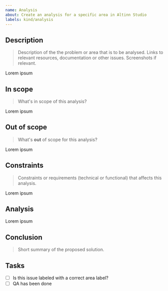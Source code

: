 ```yaml
---
name: Analysis
about: Create an analysis for a specific area in Altinn Studio
labels: kind/analysis
---
```


## Description
> Description of the the problem or area that is to be analysed.
> Links to relevant resources, documentation or other issues. Screenshots if relevant.

Lorem ipsum

## In scope
> What's in scope of this analysis?

Lorem ipsum

## Out of scope
> What's **out** of scope for this analysis?

Lorem ipsum

## Constraints
> Constraints or requirements (technical or functional) that affects this analysis.

Lorem ipsum

## Analysis

Lorem ipsum

## Conclusion
> Short summary of the proposed solution.

## Tasks
- [ ] Is this issue labeled with a correct area label?
- [ ] QA has been done
